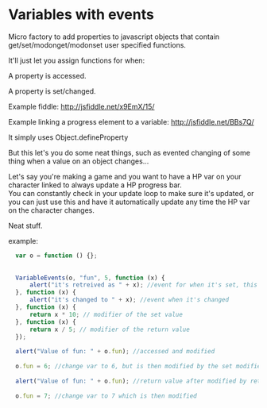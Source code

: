 Variables with events
==============================

Micro factory to add properties to javascript objects that contain get/set/modonget/modonset user specified functions.

It'll just let you assign functions for when:

A property is accessed.

A property is set/changed.


Example fiddle: http://jsfiddle.net/x9EmX/15/

Example linking a progress element to a variable: http://jsfiddle.net/BBs7Q/

It simply uses Object.defineProperty

But this let's you do some neat things, such as evented changing of some thing when a value on an object changes...

Let's say you're making a game and you want to have a HP var on your character linked to always update a HP progress bar.  
You can constantly check in your update loop to make sure it's updated, or you can just use this and have it automatically update any time the HP var on the character changes.

Neat stuff.

example:


```javascript
  var o = function () {};
  
  
  VariableEvents(o, "fun", 5, function (x) {
      alert("it's retreived as " + x); //event for when it's set, this case the default of 5
  }, function (x) {
      alert("it's changed to " + x); //event when it's changed
  }, function (x) {
      return x * 10; // modifier of the set value
  }, function (x) {
      return x / 5; // modifier of the return value
  });
  
  alert("Value of fun: " + o.fun); //accessed and modified
  
  o.fun = 6; //change var to 6, but is then modified by the set modifier function above
  
  alert("Value of fun: " + o.fun); //return value after modified by return value modifier
  
  o.fun = 7; //change var to 7 which is then modified
```
